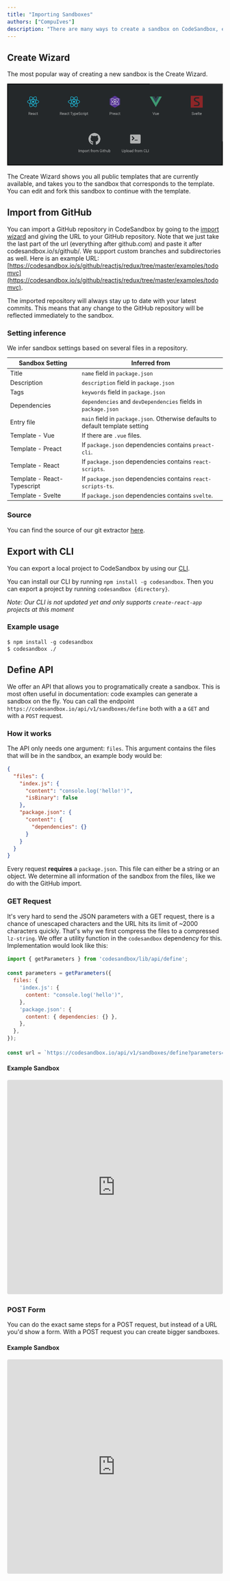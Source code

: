 ```yaml
---
title: "Importing Sandboxes"
authors: ["CompuIves"]
description: "There are many ways to create a sandbox on CodeSandbox, either programatically or with a UI."
---
```


## Create Wizard

The most popular way of creating a new sandbox is the Create Wizard.

![Create Wizard](./images/create-wizard.png)

The Create Wizard shows you all public templates that are currently available, and takes you to the sandbox that corresponds to the template. You can edit and fork this sandbox to continue with the template.

## Import from GitHub

You can import a GitHub repository in CodeSandbox by going to the [import wizard](https://codesandbox.io/s/github) and giving the URL to your GitHub repository. Note that we just take the last part of the url (everything after github.com) and paste it after codesandbox.io/s/github/. We support custom branches and subdirectories as well. Here is an example URL: [https://codesandbox.io/s/github/reactjs/redux/tree/master/examples/todomvc](https://codesandbox.io/s/github/reactjs/redux/tree/master/examples/todomvc).

The imported repository will always stay up to date with your latest commits. This means that any change to the GitHub repository will be reflected immediately to the sandbox.

### Setting inference

We infer sandbox settings based on several files in a repository.

| Sandbox Setting             | Inferred from                                                                  |
| --------------------------- | ------------------------------------------------------------------------------ |
| Title                       | `name` field in `package.json`                                                 |
| Description                 | `description` field in `package.json`                                          |
| Tags                        | `keywords` field in `package.json`                                             |
| Dependencies                | `dependencies` and `devDependencies` fields in `package.json`                  |
| Entry file                  | `main` field in `package.json`. Otherwise defaults to default template setting |
| Template - Vue              | If there are `.vue` files.                                                     |
| Template - Preact           | If `package.json` dependencies contains `preact-cli`.                          |
| Template - React            | If `package.json` dependencies contains `react-scripts`.                       |
| Template - React-Typescript | If `package.json` dependencies contains `react-scripts-ts`.                    |
| Template - Svelte           | If `package.json` dependencies contains `svelte`.                              |

### Source

You can find the source of our git extractor [here](https://github.com/codesandbox-app/git-extractor).

## Export with CLI

You can export a local project to CodeSandbox by using our [CLI](https://github.com/codesandbox-app/cli).

You can install our CLI by running `npm install -g codesandbox`. Then you can export a project by running `codesandbox {directory}`.

_Note: Our CLI is not updated yet and only supports `create-react-app` projects at this moment_

### Example usage

```
$ npm install -g codesandbox
$ codesandbox ./
```

## Define API

We offer an API that allows you to programatically create a sandbox. This is most often useful in documentation: code examples can generate a sandbox on the fly. You can call the endpoint `https://codesandbox.io/api/v1/sandboxes/define` both with a a `GET` and with a `POST` request.

### How it works

The API only needs one argument: `files`. This argument contains the files that will be in the sandbox, an example body would be:

```json
{
  "files": {
    "index.js": {
      "content": "console.log('hello!')",
      "isBinary": false
    },
    "package.json": {
      "content": {
        "dependencies": {}
      }
    }
  }
}
```

Every request **requires** a `package.json`. This file can either be a string or an object. We determine all information of the sandbox from the files, like we do with the GitHub import.

### GET Request

It's very hard to send the JSON parameters with a GET request, there is a chance of unescaped characters and the URL hits its limit of ~2000 characters quickly. That's why we first compress the files to a compressed `lz-string`. We offer a utility function in the `codesandbox` dependency for this. Implementation would look like this:

```js
import { getParameters } from 'codesandbox/lib/api/define';

const parameters = getParameters({
  files: {
    'index.js': {
      content: "console.log('hello')",
    },
    'package.json': {
      content: { dependencies: {} },
    },
  },
});

const url = `https://codesandbox.io/api/v1/sandboxes/define?parameters=${parameters}`;
```

#### Example Sandbox

<iframe src="https://codesandbox.io/embed/6yznjvl7nw?editorsize=50&fontsize=14&hidenavigation=1&runonclick=1" style="width:100%; height:500px; border:0; border-radius: 4px; overflow:hidden;" sandbox="allow-modals allow-forms allow-popups allow-scripts allow-same-origin"></iframe>

### POST Form

You can do the exact same steps for a POST request, but instead of a URL you'd show a form. With a POST request you can create bigger sandboxes.

#### Example Sandbox

<iframe src="https://codesandbox.io/embed/qzlp7nw34q?editorsize=70&fontsize=14&hidenavigation=1&runonclick=1" style="width:100%; height:500px; border:0; border-radius: 4px; overflow:hidden;" sandbox="allow-modals allow-forms allow-popups allow-scripts allow-same-origin"></iframe>
